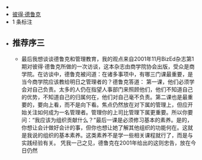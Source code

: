 - 
- [彼得·德鲁克](https://www.amazon.cn/s/ref=as_li_ss_tl?_encoding=UTF8&camp=536&creative=3132&field-keywords=%E6%97%81%E8%A7%82%E8%80%85%EF%BC%9A%E7%AE%A1%E7%90%86%E5%A4%A7%E5%B8%88%E5%BE%B7%E9%B2%81%E5%85%8B%E5%9B%9E%E5%BF%86%E5%BD%95&linkCode=ur2&tag=llll1-23&url=search-alias%3Dbooks)
- 1 条标注
- ## 推荐序三
    - 最后我想谈谈德鲁克和管理教育，我的观点来自2001年11月BizEd杂志第1期对彼得·德鲁克所做的一次访谈，这本杂志由商学院协会出版，受众是商学院。在访谈中，德鲁克被问道：在诸多事项中，有哪三门课最重要，是当今商学院应该教给明日之管理者的？德鲁克答道： 第一课，他们必须学会对自己负责。太多的人仍在指望人事部门来照顾他们，他们不知道自己的优势，不知道自己的归属何在，他们对自己毫不负责。第二课也是最重要的，要向上看，而不是向下看。焦点仍然放在对下属的管理上，但应开始关注如何成为一名管理者。管理你的上司比管理下属更重要。所以你要问：“我应该为组织贡献什么？”最后一课是必须修习基本的素养。是的，你想让会计做好会计的事，但你也想让她了解其他组织的功能何在。这就是我说的组织的基本素养。这类素养不是学一些相关课程就行了，而是与实践经验有关。 凭我一己之见，德鲁克在2001年给出的这则忠告，放在今日仍然
